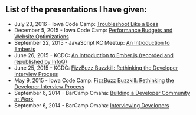 ## List of the presentations I have given:
  - July 23, 2016 - Iowa Code Camp: [Troubleshoot Like a Boss](https://github.com/ryandoll/troubleshoot-like-a-boss)
  - December 5, 2015 - Iowa Code Camp: [Performance Budgets and Website Optimizations](http://slides.com/ryandoll/performance-budgets)
  - September 22, 2015 - JavaScript KC Meetup: [An Introduction to Ember.js](http://slides.com/ryandoll/introduction-to-ember)
  - June 26, 2015 - KCDC: [An Introduction to Ember.js (recorded and republished by InfoQ)](https://www.infoq.com/presentations/emberjs-intro)
  - June 25, 2015 - KCDC: [FizzBuzz Buzzkill: Rethinking the Developer Interview Process](http://slides.com/ryandoll/fizzbuzz-buzzkill)
  - May 9, 2015 - Iowa Code Camp: [FizzBuzz Buzzkill: Rethinking the Developer Interview Process](http://slides.com/ryandoll/fizzbuzz-buzzkill)
  - September 6, 2014 - BarCamp Omaha: [Building a Developer Community at Work](http://slides.com/ryandoll/developer-community-at-work)
  - September 6, 2014 - BarCamp Omaha: [Interviewing Developers](http://slides.com/ryandoll/interviewing-developers)
